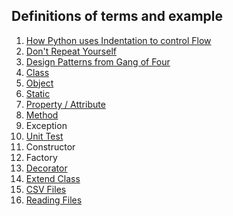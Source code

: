 
##  Definitions of terms and example


1.	[How Python uses Indentation to control Flow](/definition/indent.md)
2.	[Don't Repeat Yourself](/definition/dry.md)
3.	[Design Patterns from Gang of Four](/definition/design.md)
4.	[Class](/definition/class.md)
5.	[Object](/definition/object.md)
6.	[Static](/definition/static.md)
7.	[Property / Attribute](/definition/property.md)
8.	[Method](/definition/method.md)
9.	Exception
10.	[Unit Test](/definition/unittest.md)
11.	Constructor
12.	Factory
13.	[Decorator](/definition/decorator.md)
14.	[Extend Class](/defintion/extend.md)
15.	[CSV Files](/definition/csv.md)
16.	[Reading Files](/definition/reading.md)

